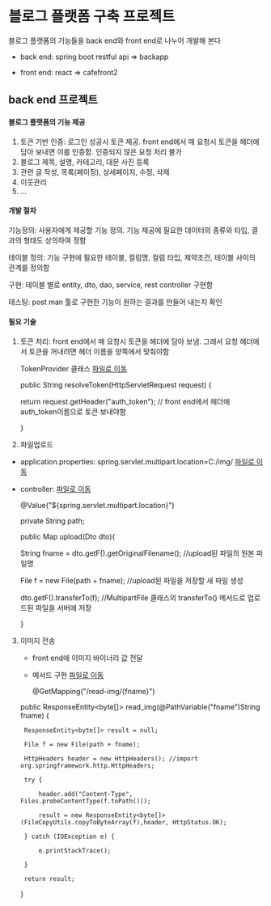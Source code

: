 # 블로그 플랫폼 구축 프로젝트

블로그 플랫폼의 기능들을 back end와 front end로 나누어 개발해 본다

* back end: spring boot restful api
   => backapp
   
* front end: react 
   => cafefront2
  
## back end 프로젝트

#### 블로그 플랫폼의 기능 제공

1. 토큰 기반 인증: 로그인 성공시 토큰 제공. front end에서 매 요청시 토큰을 헤더에 담아 보내면 이를 인증함. 인증되지 않은 요청 처리 불가
2. 블로그 제목, 설명, 카테고리, 대문 사진 등록
3. 관련 글 작성, 목록(페이징), 상세페이지, 수정, 삭제
4. 이웃관리
5. ...

#### 개발 절차

기능정의: 사용자에게 제공할 기능 정의. 기능 제공에 필요한 데이터의 종류와 타입, 결과의 형태도 상의하여 정함

테이블 정의: 기능 구현에 필요한 테이블, 컬럼명, 컬럼 타입, 제약조건, 테이블 사이의 관계를 정의함

구현: 테이블 별로 entity, dto, dao, service, rest controller 구현함

테스팅: post man 툴로 구현한 기능이 원하는 결과를 만들어 내는지 확인

#### 필요 기술

1. 토큰 처리: front end에서 매 요청시 토큰을 헤더에 담아 보냄. 그래서 요청 헤더에서 토큰을 꺼내려면 헤더 이름을 양쪽에서 맞춰야함

   TokenProvider 클래스   [파일로 이동](https://github.com/kingnuna/backapp/blob/master/src/main/java/com/example/backapp/auth/TokenProvider.java)
   
   public String resolveToken(HttpServletRequest request) {

      return request.getHeader("auth_token"); // front end에서 헤더에 auth_token이름으로 토큰 보내야함

   }

2. 파일업로드
  - application.properties: spring.servlet.multipart.location=C:/img/      [파일로 이동](https://github.com/kingnuna/backapp/blob/master/src/main/resources/application.properties)
  - controller:   [파일로 이동](https://github.com/kingnuna/backapp/blob/master/src/main/java/com/example/backapp/cafe/CafeprodController.java)

    
    @Value("${spring.servlet.multipart.location}")

    
	 private String path;

    public Map upload(Dto dto){

      String fname = dto.getF().getOriginalFilename(); //upload된 파일의 원본 파일명
    
      File f = new File(path + fname); //upload된 파일을 저장할 새 파일 생성
    
      dto.getF().transferTo(f); //MultipartFile 클래스의 transferTo() 메서드로 업로드된 파일을 서버에 저장

    }
    
   
3. 이미지 전송

   - front end에 이미지 바이너리 값 전달
   - 메서드 구현   [파일로 이동](https://github.com/kingnuna/backapp/blob/master/src/main/java/com/example/backapp/cafe/CafeprodController.java)

     @GetMapping("/read-img/{fname}")
     
	public ResponseEntity<byte[]> read_img(@PathVariable("fname")String fname) {

		ResponseEntity<byte[]> result = null;

		File f = new File(path + fname);

		HttpHeaders header = new HttpHeaders(); //import org.springframework.http.HttpHeaders;

		try {

			header.add("Content-Type", Files.probeContentType(f.toPath()));
   
			result = new ResponseEntity<byte[]>(FileCopyUtils.copyToByteArray(f),header, HttpStatus.OK);

		} catch (IOException e) {

			e.printStackTrace();

		}   

		return result;

	}



